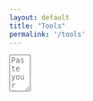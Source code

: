 ```yaml
---
layout: default
title: "Tools"
permalink: '/tools'
---
```

<title>Online JSON Viewer</title>
<meta name="description" content="JSON Viewer - Convert JSON Strings to a Friendly Readable Format">
<meta name="keywords" content="json, json viewer, json validator">

<script src="https://ajax.googleapis.com/ajax/libs/jquery/3.5.1/jquery.min.js"></script>
<link href="{{ base.url | prepend: site.url }}/assets/css/json-viewer.css" rel="stylesheet" />
<script src="{{ base.url | prepend: site.url }}/assets/libs/json-viewer.js"></script>


<textarea id="jsonText" name="jsonText"
          rows="4" cols="2" placeholder="Paste your json here!">
</textarea>

<pre id="json-renderer"></pre>

<script>
// self executing function here
    (()=> {
        
        $('#jsonText').on('input', ()=> {
            let data = JSON.parse($('#jsonText').val());

            $('#json-renderer').jsonViewer(data);    
        });

        
    })();
</script>


